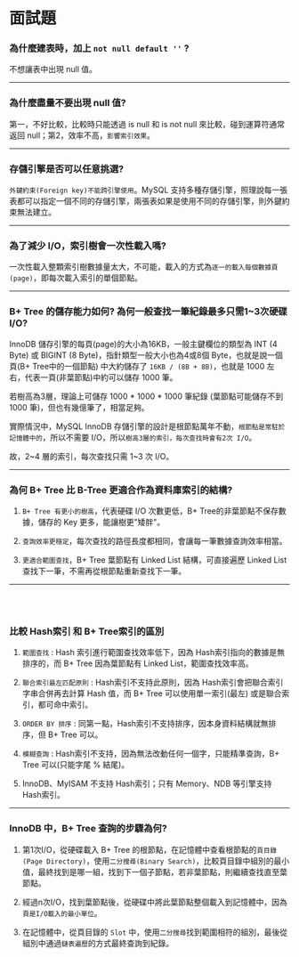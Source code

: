 # 面試題

### 為什麼建表時，加上 `not null default ''` ?

 不想讓表中出現 null 值。

---

### 為什麼盡量不要出現 null 值?

第一，不好比較，比較時只能透過 is null 和 is not null 來比較，碰到運算符通常返回 null；第2，效率不高，`影響索引效果`。

---

### 存儲引擎是否可以任意挑選?

`外鍵約束(Foreign key)不能跨引擎使用`。MySQL 支持多種存儲引擎，照理說每一張表都可以指定一個不同的存儲引擎，兩張表如果是使用不同的存儲引擎，則外鍵約束無法建立。

---

### 為了減少 I/O，索引樹會一次性載入嗎?

一次性載入整顆索引樹數據量太大，不可能，載入的方式為`逐一的載入每個數據頁(page)`，即每次載入索引的單個節點。

---

### B+ Tree 的儲存能力如何? 為何一般查找一筆紀錄最多只需1~3次硬碟 I/O?

InnoDB 儲存引擎的每頁(page)的大小為16KB，一般主鍵欄位的類型為 INT (4 Byte) 或 BIGINT (8 Byte)，指針類型一般大小也為4或8個 Byte，也就是說一個頁(B+ Tree中的一個節點) 中大約儲存了 `16KB / (8B + 8B)`，也就是 1000 左右，代表一頁(非葉節點)中約可以儲存 1000 筆。

若樹高為3層，理論上可儲存 1000 * 1000 * 1000 筆紀錄 (葉節點可能儲存不到 1000 筆)，但也有幾億筆了，相當足夠。

實際情況中，MySQL InnoDB 存儲引擎的設計是根節點萬年不動，`根節點是常駐於記憶體中的`，所以不需要 I/O，所以`樹高3層的索引，每次查找時會有2次 I/O`。

故，2~4 層的索引，每次查找只需 1~3 次 I/O。

---

### 為何 B+ Tree 比 B-Tree 更適合作為資料庫索引的結構?

1. `B+ Tree 有更小的樹高`，代表硬碟 I/O 次數更低，B+ Tree的非葉節點不保存數據，儲存的 Key 更多，能讓樹更"矮胖"。


2. `查詢效率更穩定`，每次查找的路徑長度都相同，會讓每一筆數據查詢效率相當。

3. `更適合範圍查找`，B+ Tree 葉節點有 Linked List 結構，可直接遍歷 Linked List 查找下一筆，不需再從根節點重新查找下一筆。

---

<br/>

<br/>

### 比較 Hash索引 和 B+ Tree索引的區別

1. `範圍查找` : Hash 索引進行範圍查找效率低下，因為 Hash索引指向的數據是無排序的，而 B+ Tree 因為葉節點有 Linked List，範圍查找效率高。

2. `聯合索引最左匹配原則` : Hash索引不支持此原則，因為 Hash索引會把聯合索引字串合併再去計算 Hash 值，而 B+ Tree 可以使用單一索引(最左) 或是聯合索引，都可命中索引。

3. `ORDER BY 排序` : 同第一點，Hash索引不支持排序，因本身資料結構就無排序，但 B+ Tree 可以。

4. `模糊查詢` : Hash索引不支持，因為無法改動任何一個字，只能精準查詢，B+ Tree 可以(只能字尾 % 結尾)。

5. InnoDB、MyISAM 不支持 Hash索引；只有 Memory、NDB 等引擎支持 Hash索引。

---

### InnoDB 中，B+ Tree 查詢的步驟為何?

1. 第1次I/O，從硬碟載入 B+ Tree 的根節點，在記憶體中查看根節點的`頁目錄(Page Directory)`，使用`二分搜尋(Binary Search)`，比較頁目錄中組別的最小值，最終找到是哪一組，找到下一個子節點，若非葉節點，則繼續查找直至葉節點。

2. 經過n次I/O，找到葉節點後，從硬碟中將此葉節點整個載入到記憶體中，因為`頁是I/O載入的最小單位`。

3. 在記憶體中，從頁目錄的 `Slot` 中，使用`二分搜尋`找到範圍相符的組別，最後從組別中通過`鏈表遍歷`的方式最終查詢到紀錄。

